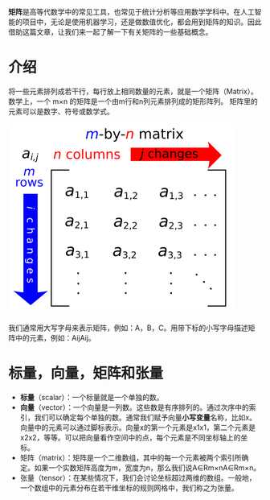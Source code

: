 **矩阵**是高等代数学中的常见工具，也常见于统计分析等应用数学学科中。在人工智能的项目中，无论是使用机器学习，还是做数值优化，都会用到矩阵的知识。因此借助这篇文章，让我们来一起了解一下有关矩阵的一些基础概念。

# 介绍
将一些元素排列成若干行，每行放上相同数量的元素，就是一个矩阵（Matrix）。
数学上，一个 m×n 的矩阵是一个由m行和n列元素排列成的矩形阵列。
矩阵里的元素可以是数字、符号或数学式。

![enter image description here](https://github.com/xiaohuidu/AI/blob/master/images/Matrix.svg)

我们通常用大写字母来表示矩阵，例如：A，B，C。用带下标的小写字母描述矩阵中的元素，例如：AijAij。

# 标量，向量，矩阵和张量

-   **标量**（scalar）：一个标量就是一个单独的数。
-   **向量**（vector）：一个向量是一列数。这些数是有序排列的。通过次序中的索引，我们可以确定每个单独的数。通常我们赋予向量**小写变量**名称，比如x。向量中的元素可以通过脚标表示。向量x的第一个元素是x1x1，第二个元素是x2x2，等等。可以把向量看作空间中的点，每个元素是不同坐标轴上的坐标。
-   矩阵（matrix）：矩阵是一个二维数组，其中的每一个元素被两个索引所确定。如果一个实数矩阵高度为m，宽度为n，那么我们说A∈Rm×nA∈Rm×n。
-   张量（tensor）：在某些情况下，我们会讨论坐标超过两维的数组。一般地，一个数组中的元素分布在若干维坐标的规则网格中，我们称之为张量。
<!--stackedit_data:
eyJoaXN0b3J5IjpbOTExNDAwNjQzXX0=
-->